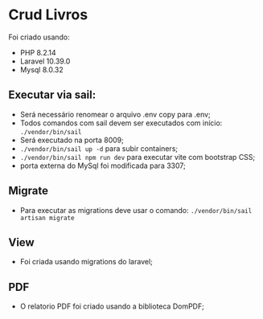 # Crud Livros

Foi criado usando:
- PHP 8.2.14
- Laravel 10.39.0
- Mysql 8.0.32

## Executar via sail:
- Será necessário renomear o arquivo .env copy para .env;
- Todos comandos com sail devem ser executados com início: `./vendor/bin/sail`
- Será executado na porta 8009;
- `./vendor/bin/sail up -d` para subir containers;
- `./vendor/bin/sail npm run dev` para executar vite com bootstrap CSS;
- porta externa do MySql foi modificada para 3307;

## Migrate
- Para executar as migrations deve usar o comando: `./vendor/bin/sail artisan migrate`

## View
- Foi criada usando migrations do laravel;
  
## PDF
- O relatorio PDF foi criado usando a biblioteca DomPDF;

